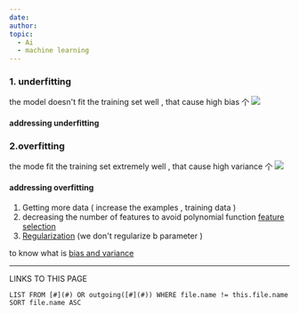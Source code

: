```yaml
---
date: 
author: 
topic:
  - Ai
  - machine learning
---
```



### 1. underfitting 
the model doesn't fit the training set well , that cause high bias $\text{个}$
![](Pasted%20image%2020240731011012.png#right)

#### addressing underfitting 

### 2.overfitting 
the mode fit the training set extremely well , that cause high variance $\text{个}$
![](Pasted%20image%2020240731011048.png#right)
#### addressing overfitting 
1. Getting more data ( increase the examples , training data ) 
2. decreasing the number of features to avoid polynomial  function [feature selection](feature%20selection.md)
3. [Regularization](Regularization.md) (we don't regularize b parameter  )

to know what is [bias and variance](bias%20and%20variance.md)



----
LINKS TO THIS PAGE 
```dataview
LIST FROM [#](#) OR outgoing([#](#)) WHERE file.name != this.file.name SORT file.name ASC
```

